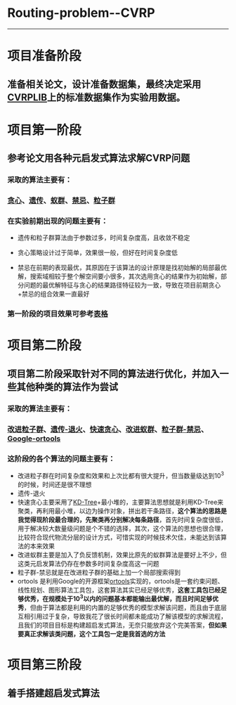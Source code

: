 # Routing-problem--CVRP

---

# 项目准备阶段

## 准备相关论文，设计准备数据集，最终决定采用[CVRPLIB](http://vrp.atd-lab.inf.puc-rio.br/index.php/en/)上的标准数据集作为实验用数据。



# 项目第一阶段

## 参考论文用各种元启发式算法求解CVRP问题

### 采取的算法主要有：

### [贪心](https://github.com/Ellsom1945/Routing-problem--CVRP/blob/main/Greedy.py)、[遗传](https://github.com/Ellsom1945/route-project/blob/master/%E9%81%97%E4%BC%A0%E7%AE%97%E6%B3%95/%E4%BB%A3%E7%A0%81%E5%AE%9E%E7%8E%B01)、[蚁群](https://github.com/Ellsom1945/route-project/blob/master/%E8%9A%81%E7%BE%A4%E7%AE%97%E6%B3%95/%E4%BB%A3%E7%A0%81%E5%AE%9E%E7%8E%B02)、[禁忌](https://github.com/Ellsom1945/Routing-problem--CVRP/blob/main/H_Hy_Men/TABU.py)、[粒子群](https://github.com/Ellsom1945/route-project/blob/master/%E7%B2%92%E5%AD%90%E7%BE%A4/%E4%BB%A3%E7%A0%81%E5%AE%9E%E7%8E%B02)

### 在实验前期出现的问题主要有：

* 遗传和粒子群算法由于参数过多，时间复杂度高，且收敛不稳定

* 贪心策略设计过于简单，效果很一般，但好在时间复杂度低

* 禁忌在前期的表现最优，其原因在于该算法的设计原理是找初始解的局部最优解，搜索域相较于整个解空间要小很多，其次选用贪心的结果作为初始解，部分问题的最优解特征与贪心的结果路径特征较为一致，导致在项目前期贪心+禁忌的组合效果一直最好

### 第一阶段的项目效果可参考[表格](https://github.com/Ellsom1945/Routing-problem--CVRP/tree/main/%E6%95%B0%E6%8D%AE%E6%AF%94%E8%BE%83)

# 项目第二阶段

## 项目第二阶段采取针对不同的算法进行优化，并加入一些其他种类的算法作为尝试

### 采取的算法主要有：

### [改进粒子群](https://github.com/Ellsom1945/Routing-problem--CVRP/blob/main/pso.py)、[遗传-退火](https://github.com/Ellsom1945/Routing-problem--CVRP/blob/main/H_Hy_Men/GASA.py)、[快速贪心](https://github.com/Ellsom1945/Routing-problem--CVRP/blob/main/H_Hy_Men/IMGR.py)、[改进蚁群](https://github.com/Ellsom1945/Routing-problem--CVRP/blob/main/%E8%9A%81%E7%BE%A41.py)、[粒子群-禁忌](https://github.com/Ellsom1945/Routing-problem--CVRP/blob/main/pso.py)、[Google-ortools](https://github.com/Ellsom1945/Routing-problem--CVRP/blob/main/ort.py)

###  这阶段的各个算法的问题主要有：

* 改进粒子群在时间复杂度和效果和上次比都有很大提升，但当数量级达到10<sup>3</sup>的时候，时间还是很不理想
* 遗传-退火
* 快速贪心主要采用了[KD-Tree](https://zh.wikipedia.org/wiki/K-d%E6%A0%91)+最小堆的，主要算法思想就是利用KD-Tree来聚类，再利用最小堆，以边为操作对象，拼出若干条路径，**这个算法的思路是我觉得现阶段最合理的，先聚类再分别解决每条路径**，首先时间复杂度很低，用于解决较大数量级问题是个不错的选择，其次，这个算法的思想也很合理，比较符合现代物流分层的设计方式，可惜实现的时候技术欠佳，未能达到该算法的本来效果
* 改进蚁群主要是加入了负反馈机制，效果比原先的蚁群算法是要好上不少，但这类元启发算法仍存在参数多时间复杂度高这一问题
* 粒子群-禁忌就是在改进粒子群的基础上加一个局部搜索得到
* ortools 是利用Google的开源框架[ortools](https://developers.google.cn/optimization/)实现的，ortools是一套约束问题、线性规划、图形算法工具包，这套算法其实已经足够优秀，**这套工具包已经足够优秀，在规模处于10<sup>3</sup>以内的问题基本都能输出最优解，而且时间足够优秀**，但由于算法都是利用的内置的足够优秀的模型求解该问题，而且由于底层互相引用过于复杂，导致我花了很长时间都未能成功了解该模型的求解流程，且我们的项目目标是构建超启发式算法，无奈只能放弃这个完美答案，**但如果要真正求解该类问题，这个工具包一定是我首选的方法**
# 项目第三阶段

## 着手搭建超启发式算法








